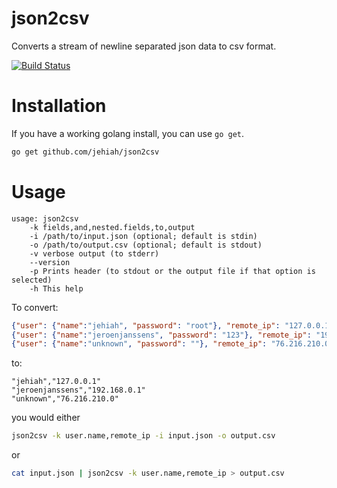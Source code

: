json2csv
========

Converts a stream of newline separated json data to csv format.

[![Build Status](https://travis-ci.org/jehiah/json2csv.png?branch=master)](https://travis-ci.org/jehiah/json2csv)


Installation
============

If you have a working golang install, you can use `go get`.

```bash
go get github.com/jehiah/json2csv
```

Usage
=====

```
usage: json2csv
    -k fields,and,nested.fields,to,output
    -i /path/to/input.json (optional; default is stdin)
    -o /path/to/output.csv (optional; default is stdout)
    -v verbose output (to stderr)
    --version
    -p Prints header (to stdout or the output file if that option is selected)
    -h This help
```

To convert:

```json
{"user": {"name":"jehiah", "password": "root"}, "remote_ip": "127.0.0.1", "dt" : "[20/Aug/2010:01:12:44 -0400]"}
{"user": {"name":"jeroenjanssens", "password": "123"}, "remote_ip": "192.168.0.1", "dt" : "[20/Aug/2010:01:12:44 -0400]"}
{"user": {"name":"unknown", "password": ""}, "remote_ip": "76.216.210.0", "dt" : "[20/Aug/2010:01:12:45 -0400]"}
```

to:

```
"jehiah","127.0.0.1"
"jeroenjanssens","192.168.0.1"
"unknown","76.216.210.0"
```
    
you would either

```bash
json2csv -k user.name,remote_ip -i input.json -o output.csv
```

or

```bash
cat input.json | json2csv -k user.name,remote_ip > output.csv
```
